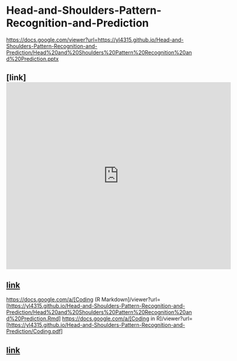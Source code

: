 # Head-and-Shoulders-Pattern-Recognition-and-Prediction


https://docs.google.com/viewer?url=<https://yl4315.github.io/Head-and-Shoulders-Pattern-Recognition-and-Prediction/Head%20and%20Shoulders%20Pattern%20Recognition%20and%20Prediction.pptx>  

## [link]<iframe src="https://docs.google.com/viewer?url=https://yl4315.github.io/Head-and-Shoulders-Pattern-Recognition-and-Prediction/Head%20and%20Shoulders%20Pattern%20Recognition%20and%20Prediction.pptx&embedded=true" style="width:600px; height:500px;" frameborder="0"></iframe>

## [link](https://docs.google.com/viewer?url=https://yl4315.github.io/Head-and-Shoulders-Pattern-Recognition-and-Prediction/Head%20and%20Shoulders%20Pattern%20Recognition%20and%20Prediction.pptx&embedded=true)

https://docs.google.com/a/[Coding (R Markdown]/viewer?url=[https://yl4315.github.io/Head-and-Shoulders-Pattern-Recognition-and-Prediction/Head%20and%20Shoulders%20Pattern%20Recognition%20and%20Prediction.Rmd]
https://docs.google.com/a/[Coding in R]/viewer?url=[https://yl4315.github.io/Head-and-Shoulders-Pattern-Recognition-and-Prediction/Coding.pdf]


## [link](https://docs.google.com/viewer?url=https://yl4315.github.io/Head-and-Shoulders-Pattern-Recognition-and-Prediction/Head%20and%20Shoulders%20Pattern%20Recognition%20and%20Prediction.pptx)
